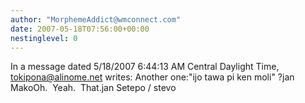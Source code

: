 ```yaml
---
author: "MorphemeAddict@wmconnect.com"
date: 2007-05-18T07:56:00+00:00
nestinglevel: 0
---
```

In a message dated 5/18/2007 6:44:13 AM Central Daylight Time, [tokipona@alinome.net](mailto://tokipona@alinome.net) writes:
Another one:"ijo tawa pi ken moli" ?jan MakoOh.  Yeah.  That.jan Setepo / stevo
